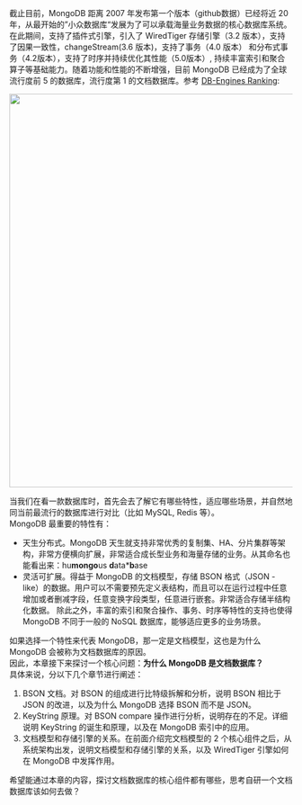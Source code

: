 截止目前，MongoDB 距离 2007 年发布第一个版本（github数据）已经将近 20 年，从最开始的”小众数据库“发展为了可以承载海量业务数据的核心数据库系统。在此期间，支持了插件式引擎，引入了 WiredTiger 存储引擎（3.2 版本），支持了因果一致性，changeStream(3.6 版本)，支持了事务（4.0 版本） 和分布式事务（4.2版本），支持了时序并持续优化其性能（5.0版本）, 持续丰富索引和聚合算子等基础能力。随着功能和性能的不断增强，目前 MongoDB 已经成为了全球流行度前 5 的数据库，流行度第 1 的文档数据库。参考 [DB-Engines Ranking](https://db-engines.com/en/ranking):     
<p align="center">
  <img src="https://github.com/pengzhenyi2015/MongoDB-Kernel-Study/assets/16788801/400e62c8-c159-4b97-871a-8dfe9e559c9c" width=700>
</p>

当我们在看一款数据库时，首先会去了解它有哪些特性，适应哪些场景，并自然地同当前最流行的数据库进行对比（比如 MySQL, Redis 等）。     
MongoDB 最重要的特性有：
- 天生分布式。MongoDB 天生就支持非常优秀的复制集、HA、分片集群等架构，非常方便横向扩展，非常适合成长型业务和海量存储的业务。从其命名也能看出来：hu**mongo**us **d**ata***b**ase
- 灵活可扩展。得益于 MongoDB 的文档模型，存储 BSON 格式（JSON - like）的数据。用户可以不需要预先定义表结构，而且可以在运行过程中任意增加或者删减字段，任意变换字段类型，任意进行嵌套。非常适合存储半结构化数据。
除此之外，丰富的索引和聚合操作、事务、时序等特性的支持也使得 MongoDB 不同于一般的 NoSQL 数据库，能够适应更多的业务场景。    

如果选择一个特性来代表 MongoDB，那一定是文档模型，这也是为什么 MongoDB 会被称为文档数据库的原因。    
因此，本章接下来探讨一个核心问题：**为什么 MongoDB 是文档数据库？**    
具体来说，分以下几个章节进行阐述：   
1. BSON 文档。对 BSON 的组成进行比特级拆解和分析，说明 BSON 相比于 JSON 的改进，以及为什么 MongoDB 选择 BSON 而不是 JSON。
2. KeyString 原理。对 BSON compare 操作进行分析，说明存在的不足。详细说明 KeyString 的诞生和原理，以及在 MongoDB 索引中的应用。
3. 文档模型和存储引擎的关系。在前面介绍完文档模型的 2 个核心组件之后，从系统架构出发，说明文档模型和存储引擎的关系，以及 WiredTiger 引擎如何在 MongoDB 中发挥作用。   

希望能通过本章的内容，探讨文档数据库的核心组件都有哪些，思考自研一个文档数据库该如何去做？


